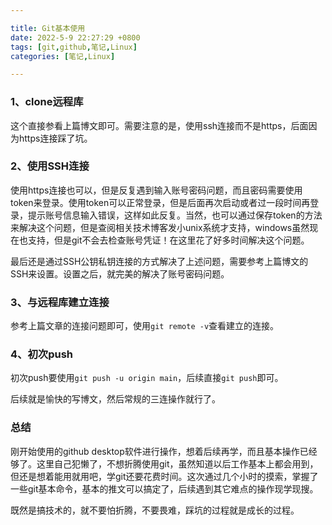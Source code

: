 ```yaml
---

title: Git基本使用
date: 2022-5-9 22:27:29 +0800
tags: [git,github,笔记,Linux]
categories: [笔记,Linux]

---
```


### 1、clone远程库

这个直接参看上篇博文即可。需要注意的是，使用ssh连接而不是https，后面因为https连接踩了坑。

### 2、使用SSH连接

使用https连接也可以，但是反复遇到输入账号密码问题，而且密码需要使用token来登录。使用token可以正常登录，但是后面再次启动或者过一段时间再登录，提示账号信息输入错误，这样如此反复。当然，也可以通过保存token的方法来解决这个问题，但是查阅相关技术博客发小unix系统才支持，windows虽然现在也支持，但是git不会去检查账号凭证！在这里花了好多时间解决这个问题。

最后还是通过SSH公钥私钥连接的方式解决了上述问题，需要参考上篇博文的SSH来设置。设置之后，就完美的解决了账号密码问题。

### 3、与远程库建立连接

参考上篇文章的连接问题即可，使用`git remote -v`查看建立的连接。

### 4、初次push

初次push要使用`git push -u origin main`，后续直接`git push`即可。

后续就是愉快的写博文，然后常规的三连操作就行了。

### 总结

刚开始使用的github desktop软件进行操作，想着后续再学，而且基本操作已经够了。这里自己犯懒了，不想折腾使用git，虽然知道以后工作基本上都会用到，但还是想着能用就用吧，学git还要花费时间。这次通过几个小时的摸索，掌握了一些git基本命令，基本的推文可以搞定了，后续遇到其它难点的操作现学现搜。

既然是搞技术的，就不要怕折腾，不要畏难，踩坑的过程就是成长的过程。


